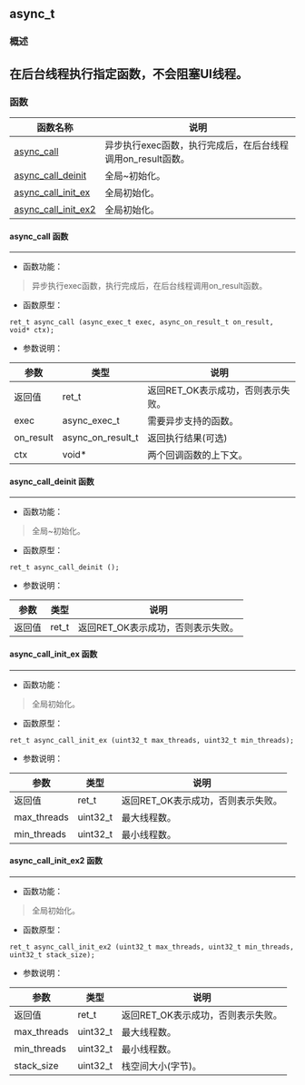 ## async\_t
### 概述
在后台线程执行指定函数，不会阻塞UI线程。
----------------------------------
### 函数
<p id="async_t_methods">

| 函数名称 | 说明 | 
| -------- | ------------ | 
| <a href="#async_t_async_call">async\_call</a> | 异步执行exec函数，执行完成后，在后台线程调用on_result函数。 |
| <a href="#async_t_async_call_deinit">async\_call\_deinit</a> | 全局~初始化。 |
| <a href="#async_t_async_call_init_ex">async\_call\_init\_ex</a> | 全局初始化。 |
| <a href="#async_t_async_call_init_ex2">async\_call\_init\_ex2</a> | 全局初始化。 |
#### async\_call 函数
-----------------------

* 函数功能：

> <p id="async_t_async_call">异步执行exec函数，执行完成后，在后台线程调用on_result函数。

* 函数原型：

```
ret_t async_call (async_exec_t exec, async_on_result_t on_result, void* ctx);
```

* 参数说明：

| 参数 | 类型 | 说明 |
| -------- | ----- | --------- |
| 返回值 | ret\_t | 返回RET\_OK表示成功，否则表示失败。 |
| exec | async\_exec\_t | 需要异步支持的函数。 |
| on\_result | async\_on\_result\_t | 返回执行结果(可选) |
| ctx | void* | 两个回调函数的上下文。 |
#### async\_call\_deinit 函数
-----------------------

* 函数功能：

> <p id="async_t_async_call_deinit">全局~初始化。

* 函数原型：

```
ret_t async_call_deinit ();
```

* 参数说明：

| 参数 | 类型 | 说明 |
| -------- | ----- | --------- |
| 返回值 | ret\_t | 返回RET\_OK表示成功，否则表示失败。 |
#### async\_call\_init\_ex 函数
-----------------------

* 函数功能：

> <p id="async_t_async_call_init_ex">全局初始化。

* 函数原型：

```
ret_t async_call_init_ex (uint32_t max_threads, uint32_t min_threads);
```

* 参数说明：

| 参数 | 类型 | 说明 |
| -------- | ----- | --------- |
| 返回值 | ret\_t | 返回RET\_OK表示成功，否则表示失败。 |
| max\_threads | uint32\_t | 最大线程数。 |
| min\_threads | uint32\_t | 最小线程数。 |
#### async\_call\_init\_ex2 函数
-----------------------

* 函数功能：

> <p id="async_t_async_call_init_ex2">全局初始化。

* 函数原型：

```
ret_t async_call_init_ex2 (uint32_t max_threads, uint32_t min_threads, uint32_t stack_size);
```

* 参数说明：

| 参数 | 类型 | 说明 |
| -------- | ----- | --------- |
| 返回值 | ret\_t | 返回RET\_OK表示成功，否则表示失败。 |
| max\_threads | uint32\_t | 最大线程数。 |
| min\_threads | uint32\_t | 最小线程数。 |
| stack\_size | uint32\_t | 栈空间大小(字节)。 |
